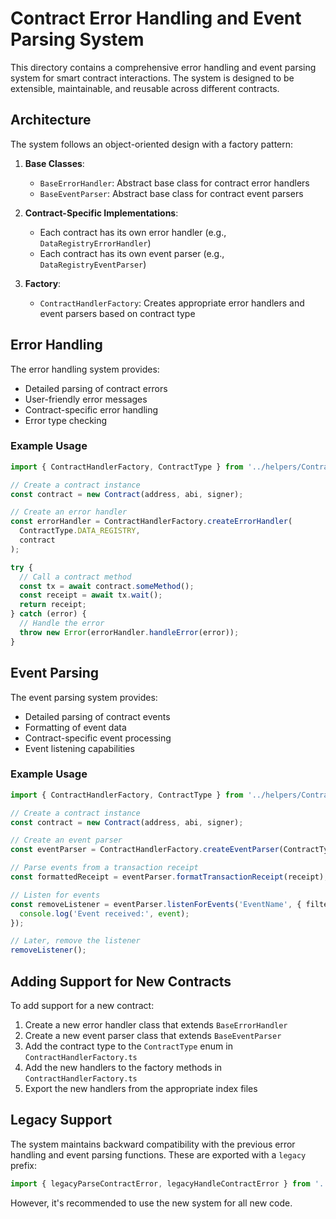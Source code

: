 # Contract Error Handling and Event Parsing System

This directory contains a comprehensive error handling and event parsing system for smart contract interactions. The system is designed to be extensible, maintainable, and reusable across different contracts.

## Architecture

The system follows an object-oriented design with a factory pattern:

1. **Base Classes**:

   - `BaseErrorHandler`: Abstract base class for contract error handlers
   - `BaseEventParser`: Abstract base class for contract event parsers

2. **Contract-Specific Implementations**:

   - Each contract has its own error handler (e.g., `DataRegistryErrorHandler`)
   - Each contract has its own event parser (e.g., `DataRegistryEventParser`)

3. **Factory**:
   - `ContractHandlerFactory`: Creates appropriate error handlers and event parsers based on contract type

## Error Handling

The error handling system provides:

- Detailed parsing of contract errors
- User-friendly error messages
- Contract-specific error handling
- Error type checking

### Example Usage

```typescript
import { ContractHandlerFactory, ContractType } from '../helpers/ContractHandlerFactory';

// Create a contract instance
const contract = new Contract(address, abi, signer);

// Create an error handler
const errorHandler = ContractHandlerFactory.createErrorHandler(
  ContractType.DATA_REGISTRY,
  contract
);

try {
  // Call a contract method
  const tx = await contract.someMethod();
  const receipt = await tx.wait();
  return receipt;
} catch (error) {
  // Handle the error
  throw new Error(errorHandler.handleError(error));
}
```

## Event Parsing

The event parsing system provides:

- Detailed parsing of contract events
- Formatting of event data
- Contract-specific event processing
- Event listening capabilities

### Example Usage

```typescript
import { ContractHandlerFactory, ContractType } from '../helpers/ContractHandlerFactory';

// Create a contract instance
const contract = new Contract(address, abi, signer);

// Create an event parser
const eventParser = ContractHandlerFactory.createEventParser(ContractType.DATA_REGISTRY, contract);

// Parse events from a transaction receipt
const formattedReceipt = eventParser.formatTransactionReceipt(receipt);

// Listen for events
const removeListener = eventParser.listenForEvents('EventName', { filter: 'value' }, event => {
  console.log('Event received:', event);
});

// Later, remove the listener
removeListener();
```

## Adding Support for New Contracts

To add support for a new contract:

1. Create a new error handler class that extends `BaseErrorHandler`
2. Create a new event parser class that extends `BaseEventParser`
3. Add the contract type to the `ContractType` enum in `ContractHandlerFactory.ts`
4. Add the new handlers to the factory methods in `ContractHandlerFactory.ts`
5. Export the new handlers from the appropriate index files

## Legacy Support

The system maintains backward compatibility with the previous error handling and event parsing functions. These are exported with a `legacy` prefix:

```typescript
import { legacyParseContractError, legacyHandleContractError } from '../helpers';
```

However, it's recommended to use the new system for all new code.
